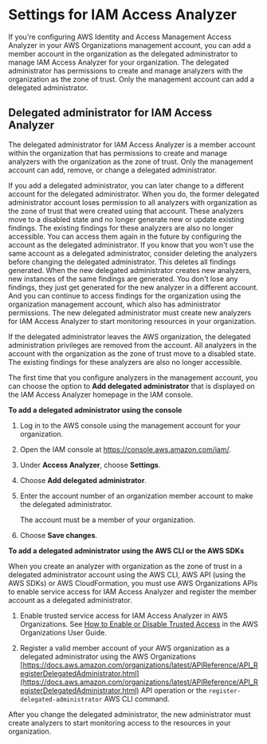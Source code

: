 # Settings for IAM Access Analyzer<a name="access-analyzer-settings"></a>

If you're configuring AWS Identity and Access Management Access Analyzer in your AWS Organizations management account, you can add a member account in the organization as the delegated administrator to manage IAM Access Analyzer for your organization\. The delegated administrator has permissions to create and manage analyzers with the organization as the zone of trust\. Only the management account can add a delegated administrator\.

## Delegated administrator for IAM Access Analyzer<a name="access-analyzer-delegated-administrator"></a>

The delegated administrator for IAM Access Analyzer is a member account within the organization that has permissions to create and manage analyzers with the organization as the zone of trust\. Only the management account can add, remove, or change a delegated administrator\.

If you add a delegated administrator, you can later change to a different account for the delegated administrator\. When you do, the former delegated administrator account loses permission to all analyzers with organization as the zone of trust that were created using that account\. These analyzers move to a disabled state and no longer generate new or update existing findings\. The existing findings for these analyzers are also no longer accessible\. You can access them again in the future by configuring the account as the delegated administrator\. If you know that you won't use the same account as a delegated administrator, consider deleting the analyzers before changing the delegated administrator\. This deletes all findings generated\. When the new delegated administrator creates new analyzers, new instances of the same findings are generated\. You don't lose any findings, they just get generated for the new analyzer in a different account\. And you can continue to access findings for the organization using the organization management account, which also has administrator permissions\. The new delegated administrator must create new analyzers for IAM Access Analyzer to start monitoring resources in your organization\.

If the delegated administrator leaves the AWS organization, the delegated administration privileges are removed from the account\. All analyzers in the account with the organization as the zone of trust move to a disabled state\. The existing findings for these analyzers are also no longer accessible\.

The first time that you configure analyzers in the management account, you can choose the option to **Add delegated administrator** that is displayed on the IAM Access Analyzer homepage in the IAM console\.

**To add a delegated administrator using the console**

1. Log in to the AWS console using the management account for your organization\.

1. Open the IAM console at [https://console\.aws\.amazon\.com/iam/](https://console.aws.amazon.com/iam/)\.

1. Under **Access Analyzer**, choose **Settings**\.

1. Choose **Add delegated administrator**\.

1. Enter the account number of an organization member account to make the delegated administrator\.

   The account must be a member of your organization\.

1. Choose **Save changes**\.

**To add a delegated administrator using the AWS CLI or the AWS SDKs**

When you create an analyzer with organization as the zone of trust in a delegated administrator account using the AWS CLI, AWS API \(using the AWS SDKs\) or AWS CloudFormation, you must use AWS Organizations APIs to enable service access for IAM Access Analyzer and register the member account as a delegated administrator\.

1. Enable trusted service access for IAM Access Analyzer in AWS Organizations\. See [How to Enable or Disable Trusted Access](https://docs.aws.amazon.com/organizations/latest/userguide/orgs_integrate_services.html) in the AWS Organizations User Guide\.

1. Register a valid member account of your AWS organization as a delegated administrator using the AWS Organizations [https://docs.aws.amazon.com/organizations/latest/APIReference/API_RegisterDelegatedAdministrator.html](https://docs.aws.amazon.com/organizations/latest/APIReference/API_RegisterDelegatedAdministrator.html) API operation or the `register-delegated-administrator` AWS CLI command\.

After you change the delegated administrator, the new administrator must create analyzers to start monitoring access to the resources in your organization\.